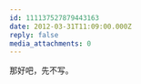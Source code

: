 ```yaml
---
id: 111137527879443163
date: 2012-03-31T11:09:00.000Z
reply: false
media_attachments: 0
---
```


那好吧，先不写。 ​​​​


